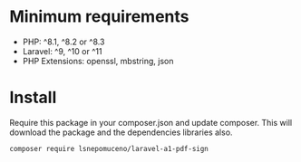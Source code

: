 # Minimum requirements

* PHP: ^8.1, ^8.2 or ^8.3
* Laravel: ^9, ^10 or ^11
* PHP Extensions: openssl, mbstring, json

# Install

Require this package in your composer.json and update composer. This will download the package and the dependencies
libraries also.

```Shell
composer require lsnepomuceno/laravel-a1-pdf-sign
```
